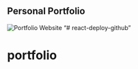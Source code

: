 ## Personal Portfolio

![Portfolio Website](https://i.ibb.co/WgPMpts/image.png)
“# react-deploy-github”
# portfolio
